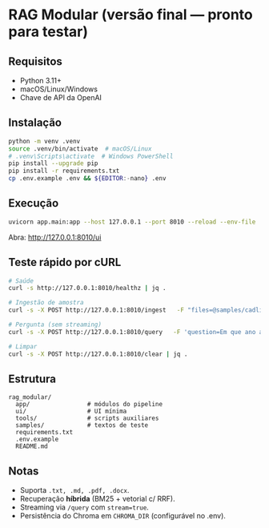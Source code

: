 # RAG Modular (versão final — pronto para testar)

## Requisitos
- Python 3.11+
- macOS/Linux/Windows
- Chave de API da OpenAI

## Instalação
```bash
python -m venv .venv
source .venv/bin/activate  # macOS/Linux
# .venv\Scripts\activate  # Windows PowerShell
pip install --upgrade pip
pip install -r requirements.txt
cp .env.example .env && ${EDITOR:-nano} .env
```

## Execução
```bash
uvicorn app.main:app --host 127.0.0.1 --port 8010 --reload --env-file .env
```
Abra: http://127.0.0.1:8010/ui

## Teste rápido por cURL
```bash
# Saúde
curl -s http://127.0.0.1:8010/healthz | jq .

# Ingestão de amostra
curl -s -X POST http://127.0.0.1:8010/ingest   -F "files=@samples/cadline.txt" | jq .

# Pergunta (sem streaming)
curl -s -X POST http://127.0.0.1:8010/query   -F 'question=Em que ano a Cadline Produções foi fundada?'   -F 'top_k=4'   -F 'stream=false' | jq .

# Limpar
curl -s -X POST http://127.0.0.1:8010/clear | jq .
```

## Estrutura
```
rag_modular/
  app/                # módulos do pipeline
  ui/                 # UI mínima
  tools/              # scripts auxiliares
  samples/            # textos de teste
  requirements.txt
  .env.example
  README.md
```

## Notas
- Suporta `.txt, .md, .pdf, .docx`.
- Recuperação **híbrida** (BM25 + vetorial c/ RRF).
- Streaming via `/query` com `stream=true`.
- Persistência do Chroma em `CHROMA_DIR` (configurável no .env).
